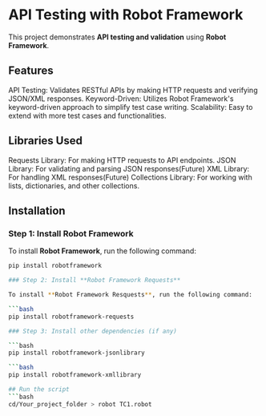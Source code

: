 # API Testing with Robot Framework

This project demonstrates **API testing and validation** using **Robot Framework**.

## Features
API Testing: Validates RESTful APIs by making HTTP requests and verifying JSON/XML responses.
Keyword-Driven: Utilizes Robot Framework's keyword-driven approach to simplify test case writing.
Scalability: Easy to extend with more test cases and functionalities.

## Libraries Used
Requests Library: For making HTTP requests to API endpoints.
JSON Library: For validating and parsing JSON responses(Future)
XML Library: For handling XML responses(Future)
Collections Library: For working with lists, dictionaries, and other collections.

## Installation

### Step 1: Install **Robot Framework**

To install **Robot Framework**, run the following command:

```bash
pip install robotframework

### Step 2: Install **Robot Framework Requests**

To install **Robot Framework Resquests**, run the following command:

```bash
pip install robotframework-requests

### Step 3: Install other dependencies (if any)

```bash
pip install robotframework-jsonlibrary

```bash
pip install robotframework-xmllibrary

## Run the script
```bash
cd/Your_project_folder > robot TC1.robot

